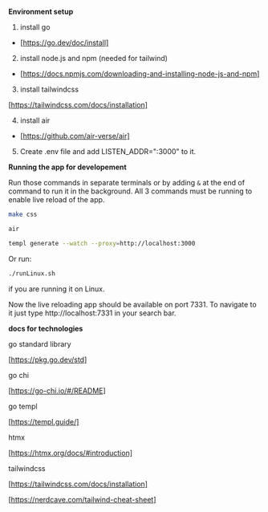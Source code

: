 **Environment setup**

1. install go

- [https://go.dev/doc/install]

2. install node.js and npm (needed for tailwind)

- [https://docs.npmjs.com/downloading-and-installing-node-js-and-npm]

3. install tailwindcss

[https://tailwindcss.com/docs/installation]

4. install air

- [https://github.com/air-verse/air]

5. Create .env file and add LISTEN_ADDR=":3000" to it.

**Running the app for developement**

Run those commands in separate terminals or by adding `&` at the end of command to run it in the background.
All 3 commands must be running to enable live reload of the app.

```bash
make css
```

```bash
air
```

```bash
templ generate --watch --proxy=http://localhost:3000
```

Or run:

```bash
./runLinux.sh
```

if you are running it on Linux.

Now the live reloading app should be available on port 7331. To navigate to it just type http://localhost:7331 in your search bar.

**docs for technologies**

go standard library

[https://pkg.go.dev/std]

go chi

[https://go-chi.io/#/README]

go templ

[https://templ.guide/]

htmx 

[https://htmx.org/docs/#introduction]

tailwindcss

[https://tailwindcss.com/docs/installation]

[https://nerdcave.com/tailwind-cheat-sheet]
